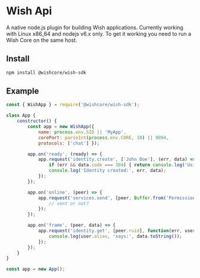 # Wish Api

A native node.js plugin for building Wish applications. Currently working with Linux x86_64 and nodejs v6.x only. To get it working you need to run a Wish Core on the same host.

## Install 

```sh
npm install @wishcore/wish-sdk
```

## Example

```js
const { WishApp } = require('@wishcore/wish-sdk');

class App {
    constructor() {
        const app = new WishApp({
            name: process.env.SID || 'MyApp',
            corePort: parseInt(process.env.CORE, 10) || 9094,
            protocols: ['chat'] });

        app.on('ready', (ready) => {
            app.request('identity.create', ['John Doe'], (err, data) => {
                if (err && data.code === 304) { return console.log('Using existing identity'); }
                console.log('Identity created:', err, data);
            });
        });

        app.on('online', (peer) => {
            app.request('services.send', [peer, Buffer.from('Permissionless innovation!')], (err, data) => {
                // sent or not?
            });
        });

        app.on('frame', (peer, data) => {
            app.request('identity.get', [peer.ruid], function(err, user) {
                console.log(user.alias, 'says:', data.toString());
            });
        });
    }
}

const app = new App();
```
